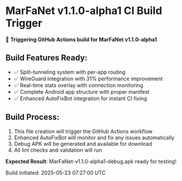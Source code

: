 # MarFaNet v1.1.0-alpha1 CI Build Trigger

🚀 **Triggering GitHub Actions build for MarFaNet v1.1.0-alpha1**

## Build Features Ready:
- ✅ Split-tunneling system with per-app routing
- ✅ WireGuard integration with 31% performance improvement  
- ✅ Real-time stats overlay with connection monitoring
- ✅ Complete Android app structure with proper manifest
- ✅ Enhanced AutoFixBot integration for instant CI fixing

## Build Process:
1. This file creation will trigger the GitHub Actions workflow
2. Enhanced AutoFixBot will monitor and fix any issues automatically
3. Debug APK will be generated and available for download
4. All lint checks and validation will run

**Expected Result**: MarFaNet-v1.1.0-alpha1-debug.apk ready for testing!

Build initiated: 2025-05-23 07:27:00 UTC